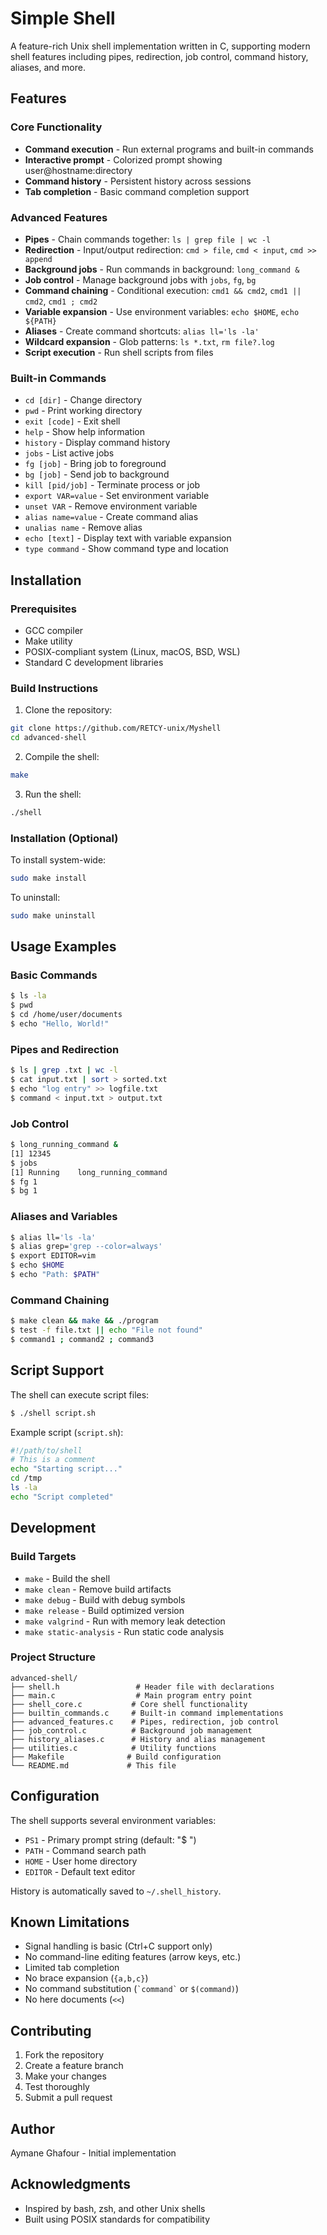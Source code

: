 # Simple Shell

A feature-rich Unix shell implementation written in C, supporting modern shell features including pipes, redirection, job control, command history, aliases, and more.

## Features

### Core Functionality
- **Command execution** - Run external programs and built-in commands
- **Interactive prompt** - Colorized prompt showing user@hostname:directory
- **Command history** - Persistent history across sessions
- **Tab completion** - Basic command completion support

### Advanced Features
- **Pipes** - Chain commands together: `ls | grep file | wc -l`
- **Redirection** - Input/output redirection: `cmd > file`, `cmd < input`, `cmd >> append`
- **Background jobs** - Run commands in background: `long_command &`
- **Job control** - Manage background jobs with `jobs`, `fg`, `bg`
- **Command chaining** - Conditional execution: `cmd1 && cmd2`, `cmd1 || cmd2`, `cmd1 ; cmd2`
- **Variable expansion** - Use environment variables: `echo $HOME`, `echo ${PATH}`
- **Aliases** - Create command shortcuts: `alias ll='ls -la'`
- **Wildcard expansion** - Glob patterns: `ls *.txt`, `rm file?.log`
- **Script execution** - Run shell scripts from files

### Built-in Commands
- `cd [dir]` - Change directory
- `pwd` - Print working directory  
- `exit [code]` - Exit shell
- `help` - Show help information
- `history` - Display command history
- `jobs` - List active jobs
- `fg [job]` - Bring job to foreground
- `bg [job]` - Send job to background  
- `kill [pid/job]` - Terminate process or job
- `export VAR=value` - Set environment variable
- `unset VAR` - Remove environment variable
- `alias name=value` - Create command alias
- `unalias name` - Remove alias
- `echo [text]` - Display text with variable expansion
- `type command` - Show command type and location

## Installation

### Prerequisites
- GCC compiler
- Make utility
- POSIX-compliant system (Linux, macOS, BSD, WSL)
- Standard C development libraries

### Build Instructions

1. Clone the repository:
```bash
git clone https://github.com/RETCY-unix/Myshell
cd advanced-shell
```

2. Compile the shell:
```bash
make
```

3. Run the shell:
```bash
./shell
```

### Installation (Optional)
To install system-wide:
```bash
sudo make install
```

To uninstall:
```bash
sudo make uninstall
```

## Usage Examples

### Basic Commands
```bash
$ ls -la
$ pwd
$ cd /home/user/documents
$ echo "Hello, World!"
```

### Pipes and Redirection
```bash
$ ls | grep .txt | wc -l
$ cat input.txt | sort > sorted.txt
$ echo "log entry" >> logfile.txt
$ command < input.txt > output.txt
```

### Job Control
```bash
$ long_running_command &
[1] 12345
$ jobs
[1] Running    long_running_command
$ fg 1
$ bg 1
```

### Aliases and Variables
```bash
$ alias ll='ls -la'
$ alias grep='grep --color=always'
$ export EDITOR=vim
$ echo $HOME
$ echo "Path: $PATH"
```

### Command Chaining
```bash
$ make clean && make && ./program
$ test -f file.txt || echo "File not found"
$ command1 ; command2 ; command3
```

## Script Support

The shell can execute script files:

```bash
$ ./shell script.sh
```

Example script (`script.sh`):
```bash
#!/path/to/shell
# This is a comment
echo "Starting script..."
cd /tmp
ls -la
echo "Script completed"
```

## Development

### Build Targets
- `make` - Build the shell
- `make clean` - Remove build artifacts
- `make debug` - Build with debug symbols
- `make release` - Build optimized version
- `make valgrind` - Run with memory leak detection
- `make static-analysis` - Run static code analysis

### Project Structure
```
advanced-shell/
├── shell.h                 # Header file with declarations
├── main.c                  # Main program entry point
├── shell_core.c           # Core shell functionality
├── builtin_commands.c     # Built-in command implementations
├── advanced_features.c    # Pipes, redirection, job control
├── job_control.c          # Background job management
├── history_aliases.c      # History and alias management  
├── utilities.c            # Utility functions
├── Makefile              # Build configuration
└── README.md             # This file
```

## Configuration

The shell supports several environment variables:
- `PS1` - Primary prompt string (default: "$ ")
- `PATH` - Command search path
- `HOME` - User home directory
- `EDITOR` - Default text editor

History is automatically saved to `~/.shell_history`.

## Known Limitations

- Signal handling is basic (Ctrl+C support only)
- No command-line editing features (arrow keys, etc.)
- Limited tab completion
- No brace expansion (`{a,b,c}`)
- No command substitution (`` `command` `` or `$(command)`)
- No here documents (`<<`)

## Contributing

1. Fork the repository
2. Create a feature branch
3. Make your changes
4. Test thoroughly
5. Submit a pull request


## Author

Aymane Ghafour - Initial implementation

## Acknowledgments

- Inspired by bash, zsh, and other Unix shells
- Built using POSIX standards for compatibility

